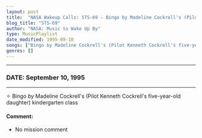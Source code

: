 ```yaml
---
layout: post
title:  "NASA Wakeup Calls: STS-69 ✧ Bingo by Madeline Cockrell's (Pilot Kenneth Cockrell's five-year-old daughter) kindergarten class ✷ September 10, 1995"
blog_title: "STS-69"
author: "NASA: Music to Wake Up By"
type: MusicPlaylist
date_modified: 1995-09-10
songs: ["Bingo by Madeline Cockrell's (Pilot Kenneth Cockrell's five-year-old daughter) kindergarten class"]
genres: []
---
```


----
### DATE: September 10, 1995
----
✧ Bingo *by* Madeline Cockrell's (Pilot Kenneth Cockrell's five-year-old daughter) kindergarten class  

#### Comment:
* No mission comment



<br/>
<center>
	<a target="_blank"
	   href="https://twitter.com/intent/tweet?hashtags=Space,NASA,Playlist,NASAWakeupCalls,SpaceProgram&text=🚀 {{ page.author}}, '{{ page.songs.first }}' {{ page.title }}, {{ page.date | date: '%B %d, %Y' }}, {{ site.url }}{{ page.url }}&via=nasawakeupcalls"><i class="fab fa-twitter" title="Tweet this page" alt="Tweet this page" style="font-size: 1.3em;"></i></a>
	&nbsp; 	<i class="fas fa-user-astronaut" style="font-size: 1.5em;"></i> &nbsp;
    <a id="custom_amazon_link"
       type="amzn" search="#"
       category="popular music">
    <i class="fab fa-amazon" style="font-size: 1.3em;"></i></a>
</center>

<!-- Randomly resolve an individual entry from a song array -->
<script src="/assets/javascript/seedrandom.min.js"></script>
<script>
  var wake_me_up = ["Bingo by Madeline Cockrell's (Pilot Kenneth Cockrell's five-year-old daughter) kindergarten class"];
  var prng = new Math.seedrandom();
  function randomSong() {
    song = wake_me_up[Math.floor(Math.random() * wake_me_up.length)];
    var amazon_link = document.getElementById("custom_amazon_link");
    amazon_link.setAttribute("search", song);
  }
  window.onload = randomSong();
</script>
